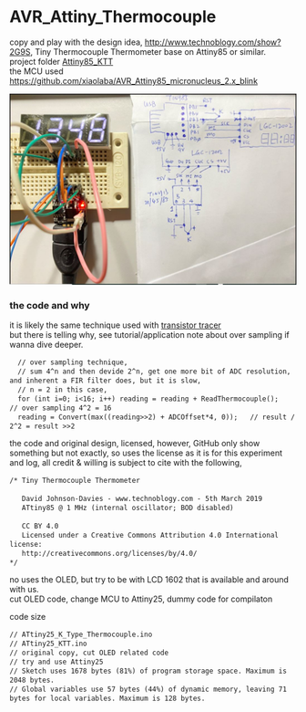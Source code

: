 # AVR_Attiny_Thermocouple
copy and play with the design idea, http://www.technoblogy.com/show?2G9S, Tiny Thermocouple Thermometer base on Attiny85 or similar.  
project folder [Attiny85_KTT](Attiny85_KTT)  
the MCU used https://github.com/xiaolaba/AVR_Attiny85_micronucleus_2.x_blink  

![Attiny85_KTT.JPG](Attiny85_KTT/Attiny85_KTT.JPG)

### the code and why  
it is likely the same technique used with [transistor tracer](https://github.com/xiaolaba/Curve_Tracer_testing)  
but there is telling why, see tutorial/application note about over sampling if wanna dive deeper.  
```
  // over sampling technique, 
  // sum 4^n and then devide 2^n, get one more bit of ADC resolution, and inherent a FIR filter does, but it is slow,
  // n = 2 in this case,
  for (int i=0; i<16; i++) reading = reading + ReadThermocouple();   // over sampling 4^2 = 16
  reading = Convert(max((reading>>2) + ADCOffset*4, 0));   // result / 2^2 = result >>2

```



the code and original design, licensed, however, GitHub only show something but not exactly, so uses the license as it is for this experiment and log, all credit & willing is subject to cite with the following,

```
/* Tiny Thermocouple Thermometer

   David Johnson-Davies - www.technoblogy.com - 5th March 2019
   ATtiny85 @ 1 MHz (internal oscillator; BOD disabled)
   
   CC BY 4.0
   Licensed under a Creative Commons Attribution 4.0 International license: 
   http://creativecommons.org/licenses/by/4.0/
*/
```

no uses the OLED, but try to be with LCD 1602 that is available and around with us.  
cut OLED code, change MCU to Attiny25, dummy code for compilaton

code size
```
// ATtiny25_K_Type_Thermocouple.ino
// ATtiny25_KTT.ino
// original copy, cut OLED related code
// try and use Attiny25
// Sketch uses 1678 bytes (81%) of program storage space. Maximum is 2048 bytes.
// Global variables use 57 bytes (44%) of dynamic memory, leaving 71 bytes for local variables. Maximum is 128 bytes.
```
